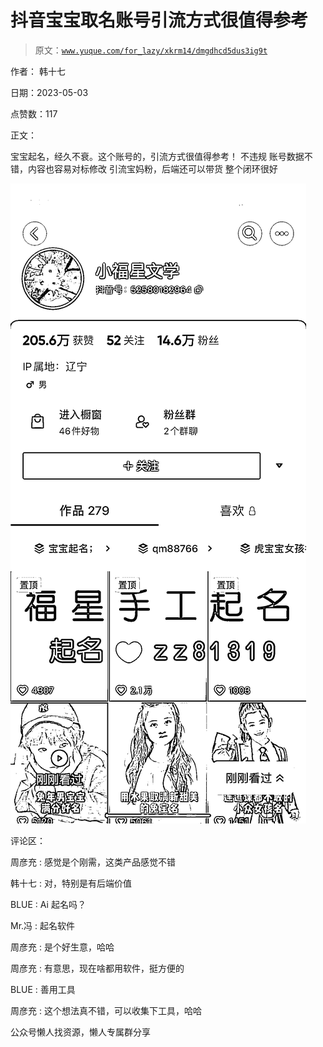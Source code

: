 # 抖音宝宝取名账号引流方式很值得参考

> 原文：[`www.yuque.com/for_lazy/xkrm14/dmgdhcd5dus3ig9t`](https://www.yuque.com/for_lazy/xkrm14/dmgdhcd5dus3ig9t)



作者： 韩十七



日期：2023-05-03



点赞数：117



正文：



宝宝起名，经久不衰。这个账号的，引流方式很值得参考！ 不违规 账号数据不错，内容也容易对标修改 引流宝妈粉，后端还可以带货 整个闭环很好



![](img/329f308ea0c9707f1d225a7d7705833e.png)  

评论区：



周彦充 : 感觉是个刚需，这类产品感觉不错



韩十七 : 对，特别是有后端价值



BLUE : Ai 起名吗？



Mr.冯 : 起名软件



周彦充 : 是个好生意，哈哈



周彦充 : 有意思，现在啥都用软件，挺方便的



BLUE : 善用工具



周彦充 : 这个想法真不错，可以收集下工具，哈哈



公众号懒人找资源，懒人专属群分享

</ne-p>